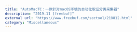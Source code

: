 ```yaml
---
title: "AutoMacTC：一款针对macOS环境的自动化取证分类采集器"
description: "2019.11 [freebuf]"
external_url: "https://www.freebuf.com/sectool/218812.html"
category: "Miscellaneous"
---
```

